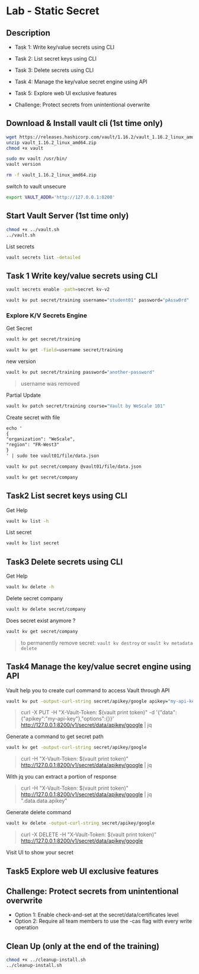 # Lab - Static Secret

<walkthrough-tutorial-duration duration="35.0"></walkthrough-tutorial-duration>

## Description

* Task 1: Write key/value secrets using CLI
* Task 2: List secret keys using CLI
* Task 3: Delete secrets using CLI
* Task 4: Manage the key/value secret engine using API
* Task 5: Explore web UI exclusive features

* Challenge: Protect secrets from unintentional overwrite

## Download & Install vault cli (1st time only)

```bash
wget https://releases.hashicorp.com/vault/1.16.2/vault_1.16.2_linux_amd64.zip
unzip vault_1.16.2_linux_amd64.zip
chmod +x vault

sudo mv vault /usr/bin/
vault version

rm -f vault_1.16.2_linux_amd64.zip

```

switch to vault unsecure

```bash
export VAULT_ADDR='http://127.0.0.1:8200' 
```

## Start Vault Server (1st time only)

```bash
chmod +x ../vault.sh
../vault.sh
```

List secrets

```bash
vault secrets list -detailed
```

## Task 1 Write key/value secrets using CLI

```bash
vault secrets enable -path=secret kv-v2
```

```bash
vault kv put secret/training username="student01" password="pAssw0rd"
```

### Explore K/V Secrets Engine

Get Secret

```bash
vault kv get secret/training

vault kv get -field=username secret/training
```

new version 

```bash
vault kv put secret/training password="another-password"
```

> username was removed

Partial Update

```bash
vault kv patch secret/training course="Vault by WeScale 101"
```

Create secret with file

```txt
echo '
{
"organization": "WeScale",
"region": "FR-West3"
}
' | sudo tee vault01/file/data.json

```

```bash
vault kv put secret/company @vault01/file/data.json
```

```bash
vault kv get secret/company
```

## Task2 List secret keys using CLI

Get Help

```bash
vault kv list -h
```

List secret 

```bash
vault kv list secret
```

## Task3 Delete secrets using CLI

Get Help

```bash
vault kv delete -h
```

Delete secret company

```bash
vault kv delete secret/company
```

Does secret exist anymore ?

```bash
vault kv get secret/company
```

> to permanently remove secret: `vault kv destroy` or `vault kv metadata delete`

## Task4 Manage the key/value secret engine using API

Vault help you to create curl command to access Vault through API

```bash
vault kv put -output-curl-string secret/apikey/google apikey="my-api-key"

```

> curl -X PUT -H "X-Vault-Token: $(vault print token)" -d '{"data":{"apikey":"my-api-key"},"options":{}}' http://127.0.0.1:8200/v1/secret/data/apikey/google | jq


Generate a command to get secret path

```bash
vault kv get -output-curl-string secret/apikey/google
```

> curl -H "X-Vault-Token: $(vault print token)" http://127.0.0.1:8200/v1/secret/data/apikey/google | jq

With jq you can extract a portion of response

> curl -H "X-Vault-Token: $(vault print token)" http://127.0.0.1:8200/v1/secret/data/apikey/google | jq ".data.data.apikey"


Generate delete command

```bash
vault kv delete -output-curl-string secret/apikey/google
```

> curl -X DELETE -H "X-Vault-Token: $(vault print token)" \
> http://127.0.0.1:8200/v1/secret/data/apikey/google

Visit UI to show your secret

## Task5 Explore web UI exclusive features


## Challenge: Protect secrets from unintentional overwrite

* Option 1: Enable check-and-set at the secret/data/certificates level
* Option 2: Require all team members to use the -cas flag with every write operation


## Clean Up (only at the end of the training)

```bash
chmod +x ../cleanup-install.sh
../cleanup-install.sh
```
